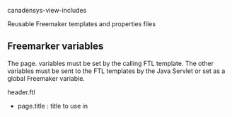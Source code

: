 canadensys-view-includes

Reusable Freemaker templates and properties files

Freemarker variables
--------------------
The page. variables must be set by the calling FTL template.
The other variables must be sent to the FTL templates by the Java Servlet or set as a global Freemaker variable.

header.ftl
* page.title : title to use in <title> tag
* page.cssScreenPrintList : Freemarker sequence of CSS to include as media="screen,print" 
* page.cssList : Freemarker sequence of CSS to include as media="screen"
* page.cssPrintList : Freemarker sequence of CSS to include as media="print"
* page.prefetchList : dns-prefetch and prefetch tags
* gaAccount : Google Analytics account
* gaSiteVerification : Google Analytics site verification

canadensys-header.ftl
* URLHelper : reference to net.canadensys.web.FreemarkerURLHelper
* userMessageKey : key(in the project language resource) pointing to a message to display to the user. This message will be shown on all pages.

footer.ftl
* page.javaScriptIncludeList : Java Script file(s) to include
* page.javaScriptSetupCallList : Java Script initialization function(s) to call
* page.jQueryJavaScriptSetupCallList : Java Script function(s) to call at jQuery initialization (inside $(document).ready(...))
* footerAdditionalInfoKey : key(in the project language resource) pointing to some text to add in the footer. This is currently limited to one text item.
* footerAdditionalInfoParamKey : name of a variable that would hold a value to be used with `footerAdditionalInfoKey` when this latter includes the {0} notation.

global-functions.ftl
* function formatFileInclude : format a file name for minified and/or versioned files

error/404.ft
* Canadensys 404 page
